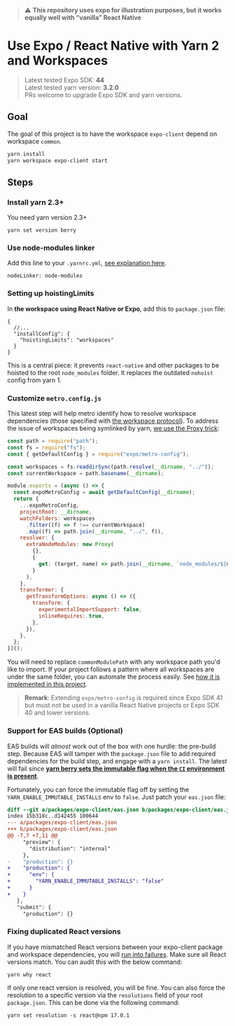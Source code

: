 > :warning: **This repository uses expo for illustration purposes, but it works equally well with “vanilla” React Native**

# Use Expo / React Native with Yarn 2 and Workspaces

> Latest tested Expo SDK: **44**  
> Latest tested yarn version: **3.2.0**  
> PRs welcome to upgrade Expo SDK and yarn versions.

## Goal

The goal of this project is to have the workspace `expo-client` depend on workspace `common`.

```sh
yarn install
yarn workspace expo-client start
```

## Steps

### Install yarn 2.3+

You need yarn version 2.3+

```
yarn set version berry
```

### Use node-modules linker

Add this line to your `.yarnrc.yml`, [see explanation here](https://yarnpkg.com/advanced/migration/#if-required-enable-the-node-modules-plugin).

```
nodeLinker: node-modules
```

### Setting up hoistingLimits

In **the workspace using React Native or Expo**, add this to `package.json` file:

```jsonc
{
  //...
  "installConfig": {
    "hoistingLimits": "workspaces"
  }
}
```

This is a central piece: it prevents `react-native` and other packages to be hoisted to the root `node_modules` folder.
It replaces the outdated `nohoist` config from yarn 1.

### Customize `metro.config.js`

This latest step will help metro identify how to resolve workspace dependencies (those specified with [the workspace protocol](https://yarnpkg.com/features/workspaces/#workspace-ranges-workspace)).
To address the issue of workspaces being symlinked by yarn, [we use the Proxy trick](https://github.com/facebook/metro/issues/1#issuecomment-453450709):

``` js
const path = require("path");
const fs = require("fs");
const { getDefaultConfig } = require("expo/metro-config");

const workspaces = fs.readdirSync(path.resolve(__dirname, "../"));
const currentWorkspace = path.basename(__dirname);

module.exports = (async () => {
  const expoMetroConfig = await getDefaultConfig(__dirname);
  return {
    ...expoMetroConfig,
    projectRoot: __dirname,
    watchFolders: workspaces
      .filter((f) => f !== currentWorkspace)
      .map((f) => path.join(__dirname, "../", f)),
    resolver: {
      extraNodeModules: new Proxy(
        {},
        {
          get: (target, name) => path.join(__dirname, `node_modules/${name}`),
        }
      ),
    },
    transformer: {
      getTransformOptions: async () => ({
        transform: {
          experimentalImportSupport: false,
          inlineRequires: true,
        },
      }),
    },
  };
})();
```

You will need to replace `commonModulePath` with any workspace path you'd like to import.
If your project follows a pattern where all workspaces are under the same folder, you can automate the process easily.
See [how it is implemented in this project](packages/expo-client/metro.config.js).

> **Remark**: Extending `expo/metro-config` is required since Expo SDK 41 but
> must not be used in a vanilla React Native projects or Expo SDK 40 and lower
> versions.

### Support for EAS builds (Optional)

EAS builds will *almost* work out of the box with one hurdle: the pre-build step. Because
EAS will tamper with the `package.json` file to add required dependencies for the build step,
and engage with a `yarn install`. The latest will fail since **[yarn berry sets the immutable
flag when the `CI` environment is present](https://github.com/yarnpkg/berry/discussions/3486)**.

Fortunately, you can force the immutable flag off by setting the `YARN_ENABLE_IMMUTABLE_INSTALLS` env to `false`.
Just patch your `eas.json` file:

```diff
diff --git a/packages/expo-client/eas.json b/packages/expo-client/eas.json
index 15b318c..d142455 100644
--- a/packages/expo-client/eas.json
+++ b/packages/expo-client/eas.json
@@ -7,7 +7,11 @@
     "preview": {
       "distribution": "internal"
     },
-    "production": {}
+    "production": {
+      "env": {
+        "YARN_ENABLE_IMMUTABLE_INSTALLS": "false"
+      }
+    }
   },
   "submit": {
     "production": {}
```

### Fixing duplicated React versions

If you have mismatched React versions between your expo-client package and
workspace dependencies, you will [run into
failures](https://reactjs.org/warnings/invalid-hook-call-warning.html#duplicate-react). Make
sure all React versions match. You can audit this with the below command:

```
yarn why react
```

If only one react version is resolved, you will be fine.
You can also force the resolution to a specific version via the `resolutions`
field of your root `package.json`. This can be done via the following command:

```
yarn set resolution -s react@npm 17.0.1
```
